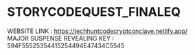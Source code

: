# STORYCODEQUEST_FINALEQ
WEBSITE LINK : https://techhuntcodecryptconclave.netlify.app/ <br>
MAJOR SUSPENSE REVEALING KEY : 594F55525354415254494E47434C5545
